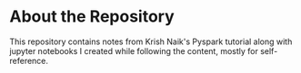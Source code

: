 # About the Repository

This repository contains notes from Krish Naik's Pyspark tutorial along with jupyter notebooks I created while following the content, mostly for self-reference.
